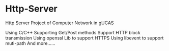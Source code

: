 # Http-Server
Http Server Project of Computer Network in gUCAS

Using C/C++
Supporting Get/Post methods
Support HTTP block transmission
Using openssl Lib to support HTTPS
Using libevent to support muti-path
And more......
